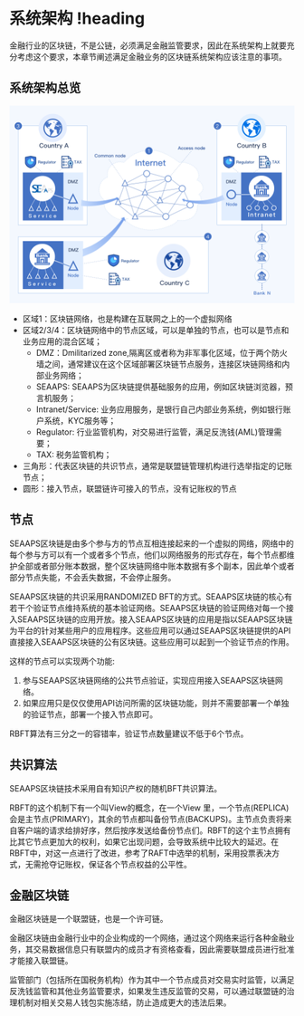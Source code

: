 # 系统架构 !heading

金融行业的区块链，不是公链，必须满足金融监管要求，因此在系统架构上就要充分考虑这个要求，本章节阐述满足金融业务的区块链系统架构应该注意的事项。

## 系统架构总览

![local image](../Images/02_system_architecture.png)

* 区域1：区块链网络，也是构建在互联网之上的一个虚拟网络
* 区域2/3/4：区块链网络中的节点区域，可以是单独的节点，也可以是节点和业务应用的混合区域；
  * DMZ：Dmilitarized zone,隔离区或者称为非军事化区域，位于两个防火墙之间，通常建议在这个区域部署区块链节点服务，连接区块链网络和内部业务网络；
  * SEAAPS: SEAAPS为区块链提供基础服务的应用，例如区块链浏览器，预言机服务；
  * Intranet/Service: 业务应用服务，是银行自己内部业务系统，例如银行账户系统，KYC服务等；
  * Regulator: 行业监管机构，对交易进行监管，满足反洗钱(AML)管理需要；
  * TAX: 税务监管机构；
* 三角形：代表区块链的共识节点，通常是联盟链管理机构进行选举指定的记账节点；
* 圆形：接入节点，联盟链许可接入的节点，没有记账权的节点

## 节点

SEAAPS区块链是由多个参与方的节点互相连接起来的一个虚拟的网络，网络中的每个参与方可以有一个或者多个节点，他们以网络服务的形式存在，每个节点都维护全部或者部分账本数据，整个区块链网络中账本数据有多个副本，因此单个或者部分节点失能，不会丢失数据，不会停止服务。

SEAAPS区块链的共识采用RANDOMIZED BFT的方式。SEAAPS区块链的核心有若干个验证节点维持系统的基本验证网络。SEAAPS区块链的验证网络对每一个接入SEAAPS区块链的应用开放。接入SEAAPS区块链的应用是指以SEAAPS区块链为平台的针对某些用户的应用程序。这些应用可以通过SEAAPS区块链提供的API直接接入SEAAPS区块链的公有区块链。这些应用可以起到一个验证节点的作用。

这样的节点可以实现两个功能:

1. 参与SEAAPS区块链网络的公共节点验证，实现应用接入SEAAPS区块链网络。
2. 如果应用只是仅仅使用API访问所需的区块链功能，则并不需要部署一个单独的验证节点，部署一个接入节点即可。

RBFT算法有三分之一的容错率，验证节点数量建议不低于6个节点。

## 共识算法

SEAAPS区块链技术采用自有知识产权的随机BFT共识算法。

RBFT的这个机制下有一个叫View的概念，在一个View 里，一个节点(REPLICA)会是主节点(PRIMARY)，其余的节点都叫备份节点(BACKUPS)。主节点负责将来自客户端的请求给排好序，然后按序发送给备份节点们。RBFT的这个主节点拥有比其它节点更加大的权利，如果它出现问题，会导致系统中比较大的延迟。在RBFT中，对这一点进行了改进，参考了RAFT中选举的机制，采用投票表决方式，无需抢夺记账权，保证各个节点权益的公平性。

## 金融区块链

金融区块链是一个联盟链，也是一个许可链。

金融区块链由金融行业中的企业构成的一个网络，通过这个网络来运行各种金融业务，其交易数据信息只有联盟内的成员才有资格查看，因此需要联盟成员进行批准才能接入联盟链。

监管部门（包括所在国税务机构）作为其中一个节点成员对交易实时监管，以满足反洗钱监管和其他业务监管要求，如果发生违反监管的交易，可以通过联盟链的治理机制对相关交易人钱包实施冻结，防止造成更大的违法后果。
